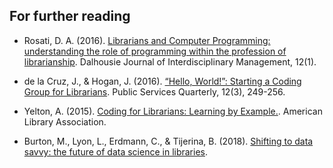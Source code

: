 ## For further reading

- Rosati, D. A. (2016). [Librarians and Computer Programming: understanding the role of programming within the profession of librarianship](https://www.semanticscholar.org/paper/Librarians-and-Computer-Programming%3A-Understanding-Rosati/4660ec96867e3b7b93e9248c1b69b9d4e482f13f). Dalhousie Journal of Interdisciplinary Management, 12(1).

- de la Cruz, J., & Hogan, J. (2016). [“Hello, World!”: Starting a Coding Group for Librarians](https://www.semanticscholar.org/paper/%E2%80%9CHello%2C-World!%E2%80%9D%3A-Starting-a-Coding-Group-for-Cruz-Hogan/8d30476f321d7a0662446484fa62a5b86014abfb). Public Services Quarterly, 12(3), 249-256.

- Yelton, A. (2015). [Coding for Librarians: Learning by Example.](https://doi.org/10.5860/ltr.51n3). American Library Association.

- Burton, M., Lyon, L., Erdmann, C., & Tijerina, B. (2018). [Shifting to data savvy: the future of data science in libraries](https://d-scholarship.pitt.edu/33891/).
